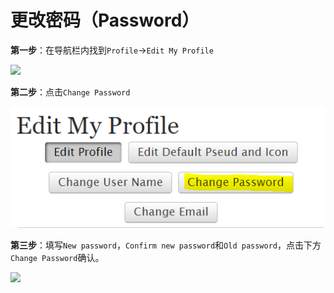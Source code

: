 # 更改密码（Password）

**第一步**：在导航栏内找到`Profile`→`Edit My Profile`

![](https://cdn.jsdelivr.net/gh/acidandsalt/ohsnap/site\_1/j1.jpg)

**第二步**：点击`Change Password`

![](<../.gitbook/assets/image (3) (1).png>)

**第三步**：填写`New password`，`Confirm new password`和`Old password`，点击下方`Change Password`确认。

![](https://cdn.jsdelivr.net/gh/acidandsalt/ohsnap/site\_1/MTXX\_MH20230309\_193822713.jpg)
